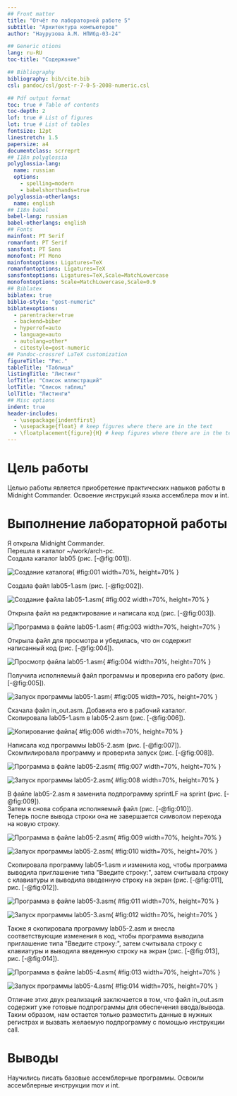 ```yaml
---
## Front matter
title: "Отчёт по лабораторной работе 5"
subtitle: "Архитектура компьютеров"
author: "Наурузова А.М. НПИбд-03-24"

## Generic otions
lang: ru-RU
toc-title: "Содержание"

## Bibliography
bibliography: bib/cite.bib
csl: pandoc/csl/gost-r-7-0-5-2008-numeric.csl

## Pdf output format
toc: true # Table of contents
toc-depth: 2
lof: true # List of figures
lot: true # List of tables
fontsize: 12pt
linestretch: 1.5
papersize: a4
documentclass: scrreprt
## I18n polyglossia
polyglossia-lang:
  name: russian
  options:
	- spelling=modern
	- babelshorthands=true
polyglossia-otherlangs:
  name: english
## I18n babel
babel-lang: russian
babel-otherlangs: english
## Fonts
mainfont: PT Serif
romanfont: PT Serif
sansfont: PT Sans
monofont: PT Mono
mainfontoptions: Ligatures=TeX
romanfontoptions: Ligatures=TeX
sansfontoptions: Ligatures=TeX,Scale=MatchLowercase
monofontoptions: Scale=MatchLowercase,Scale=0.9
## Biblatex
biblatex: true
biblio-style: "gost-numeric"
biblatexoptions:
  - parentracker=true
  - backend=biber
  - hyperref=auto
  - language=auto
  - autolang=other*
  - citestyle=gost-numeric
## Pandoc-crossref LaTeX customization
figureTitle: "Рис."
tableTitle: "Таблица"
listingTitle: "Листинг"
lofTitle: "Список иллюстраций"
lotTitle: "Список таблиц"
lolTitle: "Листинги"
## Misc options
indent: true
header-includes:
  - \usepackage{indentfirst}
  - \usepackage{float} # keep figures where there are in the text
  - \floatplacement{figure}{H} # keep figures where there are in the text
---
```


# Цель работы

Целью работы является приобретение практических навыков работы в Midnight Commander. 
Освоение инструкций языка ассемблера mov и int.

# Выполнение лабораторной работы

Я открыла Midnight Commander.  
Перешла в каталог ~/work/arch-pc.  
Создала каталог lab05 (рис. [-@fig:001]).

![Создание каталога](image/01.png){ #fig:001 width=70%, height=70% }

Создала файл lab05-1.asm (рис. [-@fig:002]).

![Создание файла lab05-1.asm](image/02.png){ #fig:002 width=70%, height=70% }

Открыла файл на редактирование и написала код (рис. [-@fig:003]).

![Программа в файле lab05-1.asm](image/03.png){ #fig:003 width=70%, height=70% }

Открыла файл для просмотра и убедилась, что он содержит написанный код (рис. [-@fig:004]).

![Просмотр файла lab05-1.asm](image/04.png){ #fig:004 width=70%, height=70% }

Получила исполняемый файл программы и проверила его работу (рис. [-@fig:005]).

![Запуск программы lab05-1.asm](image/05.png){ #fig:005 width=70%, height=70% }

Скачала файл in_out.asm. Добавила его в рабочий каталог.  
Скопировала lab05-1.asm в lab05-2.asm (рис. [-@fig:006]).

![Копирование файла](image/06.png){ #fig:006 width=70%, height=70% }

Написала код программы lab05-2.asm (рис. [-@fig:007]).  
Скомпилировала программу и проверила запуск (рис. [-@fig:008]).

![Программа в файле lab05-2.asm](image/07.png){ #fig:007 width=70%, height=70% }

![Запуск программы lab05-2.asm](image/08.png){ #fig:008 width=70%, height=70% }

В файле lab05-2.asm я заменила подпрограмму sprintLF на sprint (рис. [-@fig:009]).  
Затем я снова собрала исполняемый файл (рис. [-@fig:010]).  
Теперь после вывода строки она не завершается символом перехода на новую строку.

![Программа в файле lab05-2.asm](image/09.png){ #fig:009 width=70%, height=70% }

![Запуск программы lab05-2.asm](image/10.png){ #fig:010 width=70%, height=70% }

Скопировала программу lab05-1.asm и изменила код, чтобы программа выводила 
приглашение типа "Введите строку:", затем считывала строку с клавиатуры 
и выводила введенную строку на экран (рис. [-@fig:011], рис. [-@fig:012]).

![Программа в файле lab05-3.asm](image/11.png){ #fig:011 width=70%, height=70% }

![Запуск программы lab05-3.asm](image/12.png){ #fig:012 width=70%, height=70% }

Также я скопировала программу lab05-2.asm и внесла соответствующие изменения в код, 
чтобы программа выводила приглашение типа "Введите строку:", 
затем считывала строку с клавиатуры и выводила введенную строку на экран (рис. [-@fig:013], рис. [-@fig:014]).

![Программа в файле lab05-4.asm](image/13.png){ #fig:013 width=70%, height=70% }

![Запуск программы lab05-4.asm](image/14.png){ #fig:014 width=70%, height=70% }

Отличие этих двух реализаций заключается в том, что файл in_out.asm содержит уже 
готовые подпрограммы для обеспечения ввода/вывода. 
Таким образом, нам остается только разместить данные в нужных регистрах и 
вызвать желаемую подпрограмму с помощью инструкции call.

# Выводы

Научились писать базовые ассемблерные программы. Освоили ассемблерные инструкции mov и int.